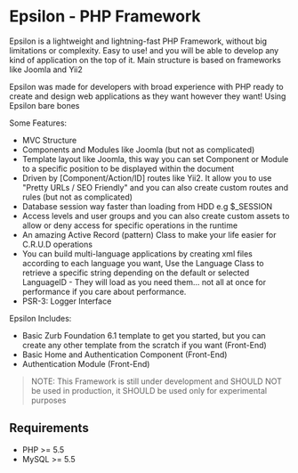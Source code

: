 # Epsilon - PHP Framework

Epsilon is a lightweight and lightning-fast PHP Framework, without big limitations or complexity. Easy to use! and you will be able to develop any kind of application on the top of it. Main structure is based on frameworks like Joomla and Yii2

Epsilon was made for developers with broad experience with PHP ready to create and design web applications as they want however they want! Using Epsilon bare bones

Some Features:
- MVC Structure
- Components and Modules like Joomla (but not as complicated)
- Template layout like Joomla, this way you can set Component or Module to a specific position to be displayed within the document 
- Driven by [Component/Action/ID] routes like Yii2. It allow you to use "Pretty URLs / SEO Friendly" and you can also create custom routes and rules (but not as complicated)
- Database session way faster than loading from HDD e.g $_SESSION
- Access levels and user groups and you can also create custom assets to allow or deny access for specific operations in the runtime
- An amazing Active Record (pattern) Class to make your life easier for C.R.U.D operations
- You can build multi-language applications by creating xml files according to each language you want, Use the Language Class to retrieve a specific string depending on the default or selected LanguageID - They will load as you need them... not all at once for performance if you care about performance.
- PSR-3: Logger Interface

Epsilon Includes:
- Basic Zurb Foundation 6.1 template to get you started, but you can create any other template from the scratch if you want (Front-End)
- Basic Home and Authentication Component (Front-End)
- Authentication Module (Front-End)

> NOTE: This Framework is still under development and SHOULD NOT be used in production, it SHOULD be used only for experimental purposes

## Requirements
- PHP >= 5.5
- MySQL >= 5.5
